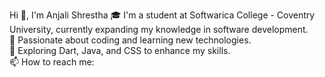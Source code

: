 Hi 👋, I'm Anjali Shrestha
🎓 I'm a student at Softwarica College - Coventry University, currently expanding my knowledge in software development.<br/>
🔭 Passionate about coding and learning new technologies.<br/>
🌱 Exploring Dart, Java, and CSS to enhance my skills.<br/>
📫 How to reach me: 
